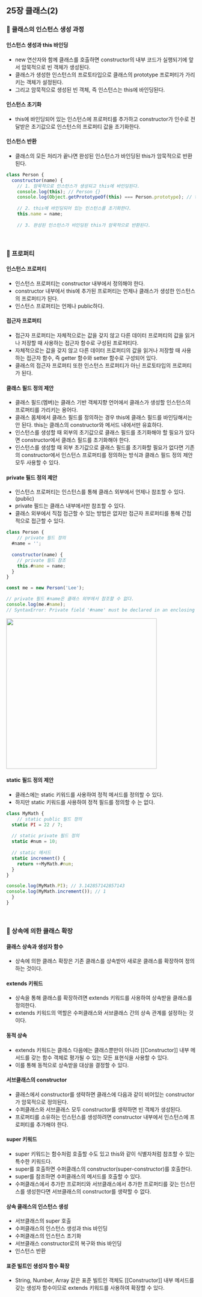 ## 25장 클래스(2)

### 📌 클래스의 인스턴스 생성 과정
#### 인스턴스 생성과 this 바인딩
- new 연산자와 함께 클래스를 호출하면 constructor의 내부 코드가 실행되기에 앞서 암묵적으로 빈 객체가 생성된다.
- 클래스가 생성한 인스턴스의 프로토타입으로 클래스의 prototype 프로퍼티가 가리키는 객체가 설정된다. 
- 그리고 암묵적으로 생성된 빈 객체, 즉 인스턴스는 this에 바인딩된다.

#### 인스턴스 초기화
- this에 바인딩되어 있는 인스턴스에 프로퍼티를 추가하고 constructor가 인수로 전달받은 초기값으로 인스턴스의 프로퍼티 값을 초기화한다.

#### 인스턴스 반환
- 클래스의 모든 처리가 끝나면 완성된 인스턴스가 바인딩된 this가 암묵적으로 반환된다. 
```js
class Person {
  constructor(name) {
    // 1. 암묵적으로 인스턴스가 생성되고 this에 바인딩된다. 
    console.log(this); // Person {}
    console.log(Object.getPrototypeOf(this) === Person.prototype); // true
    
    // 2. this에 바인딩되어 있는 인스턴스를 초기화한다.
    this.name = name;
    
    // 3. 완성된 인스턴스가 비인딩된 this가 암묵적으로 반환된다.
```
<br>

### 📌 프로퍼티
#### 인스턴스 프로퍼티
- 인스턴스 프로퍼티는 constructor 내부에서 정의해야 한다.
- constructor 내부에서 this에 추가된 프로퍼티는 언제나 클래스가 생성한 인스턴스의 프로퍼티가 된다.
- 인스턴스 프로퍼티는 언제나 public하다.

#### 접근자 프로퍼티
- 접근자 프로퍼티는 자체적으로는 값을 갖지 않고 다른 데이터 프로퍼티의 값을 읽거나 저장할 때 사용하는 접근자 함수로 구성된 프로퍼티다.
- 자체적으로는 값을 갖지 않고 다른 데이터 프로퍼티의 값을 읽거나 저장할 때 사용하는 접근자 함수, 즉 getter 함수와 setter 함수로 구성되어 있다.
- 클래스의 접근자 프로퍼티 또한 인스턴스 프로퍼티가 아닌 프로토타입의 프로퍼티가 된다.

#### 클래스 필드 정의 제안
- 클래스 필드(멤버)는 클래스 기반 객체지향 언어에서 클래스가 생성할 인스턴스의 프로퍼티를 가리키는 용어다. 
- 클래스 몸체에서 클래스 필드를 정의하는 경우 this에 클래스 필드를 바인딩해서는 안 된다. this는 클래스의 constructor와 메서드 내에서만 유효하다.
- 인스턴스를 생성할 때 외부의 초기값으로 클래스 필드를 초기화해야 할 필요가 있다면 constructor에서 클래스 필드를 초기화해야 한다. 
- 인스턴스를 생성할 때 외부 초기값으로 클래스 필드를 초기화할 필요가 없다면 기존의 constructor에서 인스턴스 프로퍼티를 정의하는 방식과 클래스 필드 정의 제안 모두 사용할 수 있다. 
#### private 필드 정의 제안
- 인스턴스 프로퍼티는 인스턴스를 통해 클래스 외부에서 언제나 참조할 수 있다.(public)
- private 필드는 클래스 내부에서만 참조할 수 있다. 
- 클래스 외부에서 직접 접근할 수 있는 방법은 없지만 접근자 프로퍼티를 통해 간접적으로 접근할 수 있다. 
```js
class Person {
	// private 필드 정의
  #name = '';
  
  constructor(name) {
  	// private 필드 참조
    this.#name = name;
  }
}

const me = new Person('Lee');

// private 필드 #name은 클래스 외부에서 참조할 수 없다.
console.log(me.#name);
// SyntaxError: Private field '#name' must be declared in an enclosing class
```
<img src="https://user-images.githubusercontent.com/89966610/180683793-987d20c7-5a59-4f64-b162-86b255193a65.png" width=400px/>

#### static 필드 정의 제안
- 클래스에는 static 키워드를 사용하여 정적 메서드를 정의할 수 있다.
- 하지만 static 키워드를 사용하여 정적 필드를 정의할 수 는 없다. 
```js
class MyMath {
	// static public 필드 정의
  static PI = 22 / 7;
  
  // static private 필드 정의
  static #num = 10;
  
  // static 메서드
  static increment() {
  	return ++MyMath.#num;
  }
}

console.log(MyMath.PI); // 3.142857142857143
console.log(MyMath.increment()); // 1
  }
}
```
<br>

### 📌 상속에 의한 클래스 확장
#### 클래스 상속과 생성자 함수
- 상속에 의한 클래스 확장은 기존 클래스를 상속받아 새로운 클래스를 확장하여 정의하는 것이다. 
#### extends 키워드
- 상속을 통해 클래스를 확장하려면 extends 키워드를 사용하여 상속받을 클래스를 정의한다. 
- extends 키워드의 역할은 수퍼클래스와 서브클래스 간의 상속 관계를 설정하는 것이다.

#### 동적 상속
- extends 키워드는 클래스 다음에는 클래스뿐만이 아니라 [[Constructor]] 내부 메서드를 갖는 함수 객체로 평가될 수 있는 모든 표현식을 사용할 수 있다.
- 이를 통해 동적으로 상속받을 대상을 결정할 수 있다. 

#### 서브클래스의 constructor
- 클래스에서 constructor를 생략하면 클래스에 다음과 같이 비어있는 constructor가 암묵적으로 정의된다. 
- 수퍼클래스와 서브클래스 모두 constructor를 생략하면 빈 객체가 생성된다.
- 프로퍼티를 소유하는 인스턴스를 생성하려면 constructor 내부에서 인스턴스에 프로퍼티를 추가해야 한다.

#### super 키워드
- super 키워드는 함수처럼 호출할 수도 있고 this와 같이 식별자처럼 참조할 수 있는 특수한 키워드다.
- super를 호출하면 수퍼클래스의 constructor(super-constructor)를 호출한다.
- super를 참조하면 수퍼클래스의 메서드를 호출할 수 있다. 
- 수퍼클래스에서 추가한 프로퍼티와 서브클래스에서 추가한 프로퍼티를 갖는 인스턴스를 생성한다면 서브클래스의 constructor를 생략할 수 없다. 

#### 상속 클래스의 인스턴스 생성
- 서브클래스의 super 호출
- 수퍼클래스의 인스턴스 생성과 this 바인딩
- 수퍼클래스의 인스턴스 초기화
- 서브클래스 constructor로의 복구와 this 바인딩
- 인스턴스 반환

#### 표준 빌트인 생성자 함수 확장
- String, Number, Array 같은 표준 빌트인 객체도 [[Constructor]] 내부 메서드를 갖는 생성자 함수이므로 extends 키워드를 사용하여 확장할 수 있다. 
